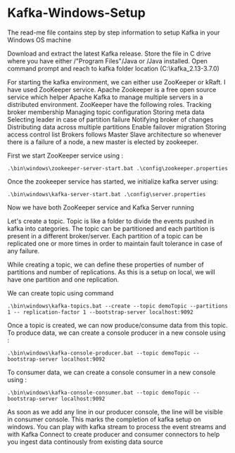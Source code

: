 # Kafka-Windows-Setup
The read-me file contains step by step information to setup Kafka in your Windows OS machine

Download and extract the latest Kafka release. Store the file in C drive where you have either /"Program Files"/Java or /Java installed.
Open command prompt and reach to kafka folder location (C:\kafka_2.13-3.7.0)

For starting the kafka environment, we can either use ZooKeeper or kRaft. I have used ZooKeeper service.
Apache Zookeeper is a free open source service which helper Apache Kafka to manage multiple servers in a distributed environment. ZooKeeper have the following roles.
Tracking broker membership
Managing topic configuration
Storing meta data
Selecting leader in case of partition failure
Notifying broker of changes
Distributing data across multiple partitions
Enable failover migration
Storing access control list
Brokers follows Master Slave architecture so whenever there is a failure of a node, a new master is elected by zookeeper.

  First we start ZooKeeper service using :

   	.\bin\windows\zookeeper-server-start.bat .\config\zookeeper.properties
   
  Once the zookeeper service has started, we initialize kafka server using:

   	.\bin\windows\kafka-server-start.bat .\config\server.properties

  Now we have both ZooKeeper service and Kafka Server running

Let's create a topic.
Topic is like a folder to divide the events pushed in kafka into categories. The topic can be partitioned and each partition is present in a different broker/server. Each partition     of a topic can be replicated one or more times in order to maintain fault tolerance in case of any failure.
   
While creating a topic, we can define these properties of number of partitions and number of replications. As this is a setup on local, we will have one partition and one replication.

  We can create topic using command
    
    .\bin\windows\kafka-topics.bat --create --topic demoTopic --partitions 1 -- replication-factor 1 --bootstrap-server localhost:9092


Once a topic is created, we can now produce/consume data from this topic.
  To produce data, we can create a console producer in a new console using : 
    
    .\bin\windows\kafka-console-producer.bat --topic demoTopic --bootstrap-server localhost:9092
   
  To consumer data, we can create a console consumer in a new console using : 
  
    .\bin\windows\kafka-console-consumer.bat --topic demoTopic --bootstrap-server localhost:9092

As soon as we add any line in our producer console, the line will be visible in consumer console. This marks the completion of kafka setup on windows. 
You can play with kafka stream to process the event streams and with Kafka Connect to create producer and consumer connectors to help you ingest data continously from existing data source

